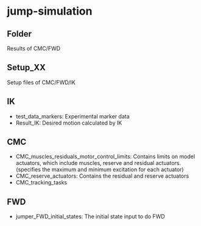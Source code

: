 # jump-simulation
## Folder
Results of CMC/FWD
## Setup_XX
Setup files of CMC/FWD/IK
## IK
* test_data_markers: Experimental marker data
* Result_IK: Desired motion calculated by IK
## CMC
* CMC_muscles_residuals_motor_control_limits: Contains limits on model actuators, which include muscles, reserve and residual actuators.(specifies the maximum and minimum excitation for each actuator)
* CMC_reserve_actuators: Contains the residual and reserve actuators
* CMC_tracking_tasks
## FWD
* jumper_FWD_initial_states: The initial state input to do FWD
